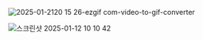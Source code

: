 ![2025-01-2120 15 26-ezgif com-video-to-gif-converter](https://github.com/user-attachments/assets/10a4374f-7f2e-457a-bb75-6a3bd247a048)

![스크린샷 2025-01-12 10 10 42](https://github.com/user-attachments/assets/58e1a40a-59a7-49a4-ab89-64215dd39657)